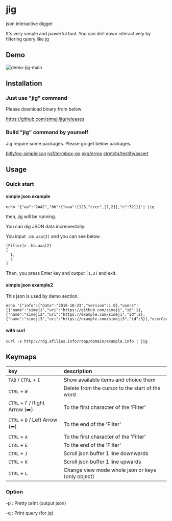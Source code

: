 # jig
json interactive digger

It's very simple and pawerful tool.
You can drill down interactively by filtering query like [jq](https://stedolan.github.io/jq/)

## Demo

![demo-jig-main](https://github.com/simeji/jig/wiki/images/demo-jig-main-640.gif)

## Installation

### Just use "jig" command

Please download binary from below

https://github.com/simeji/jig/releases

### Build "jig" command by yourself

Jig require some packages.
Please go get below packages.

[bitly/go-simplejson](https://github.com/bitly/go-simplejson)
[nsf/termbox-go](https://github.com/nsf/termbox-go)
[pkg/erros](https://github.com/pkg/errors)
[stretchr/testify/assert](https://github.com/stretchr/testify/assert)

## Usage

### Quick start

#### simple json example

```
echo '{"aa":"2AA2","bb":{"aaa":[123,"cccc",[1,2]],"c":321}}'| jig
```

then, jig will be running.

You can dig JSON data incrementally.

You input `.bb.aaa[2]` and you can see below.

```
[Filter]> .bb.aaa[2]
[
  1,
  2
]
```

Then, you press Enter key and output `[1,2]` and exit.

#### simple json example2

This json is used by demo section.
```
echo '{"info":{"date":"2016-10-23","version":1.0},"users":[{"name":"simeji","uri":"https://github.com/simeji","id":1},{"name":"simeji2","uri":"https://example.com/simeji","id":2},{"name":"simeji3","uri":"https://example.com/simeji3","id":3}],"userCount":3}}'|jig
```

#### with curl

```
curl -s http://rdg.afilias.info/rdap/domain/example.info | jig
```

## Keymaps

|key|description|
|:-----------|:----------|
|`TAB` / `CTRL` + `I` |Show available items and choice them|
|`CTRL` + `W` |Delete from the cursor to the start of the word|
|`CTRL` + `F` / Right Arrow (:arrow_right:)|To the first character of the 'Filter'|
|`CTRL` + `B` / Left Arrow (:arrow_left:)|To the end of the 'Filter'|
|`CTRL` + `A`|To the first character of the 'Filter'|
|`CTRL` + `E`|To the end of the 'Filter'|
|`CTRL` + `J`|Scroll json buffer 1 line downwards|
|`CTRL` + `K`|Scroll json buffer 1 line upwards|
|`CTRL` + `L`|Change view mode whole json or keys (only object)|

### Option

-p : Pretty print (output json)

-q : Print query (for jq)

